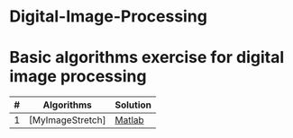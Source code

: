 # Digital-Image-Processing
Basic algorithms exercise for digital image processing
========

| # | Algorithms | Solution |
|---| ---------- | -------- |
|1|[MyImageStretch]| [Matlab](./algorithms/uniquepathsii.md)|